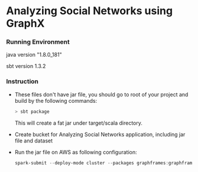 # Analyzing Social Networks using GraphX

### Running Environment

java version  "1.8.0_181"

sbt version      1.3.2

### Instruction

- These files don't have jar file, you should go to root of your project and build by the following commands:

  ```powershell
  > sbt package
  ```

  This will create a fat jar under target/scala directory.

- Create bucket for Analyzing Social Networks application, including jar file and dataset

- Run the jar file on AWS as following configuration:

  ```powershell
  spark-submit --deploy-mode cluster --packages graphframes:graphframes:0.7.0-spark2.4-s_2.11 --class socialNetwork <Input File Path> <Output File Path>
  ```

  

